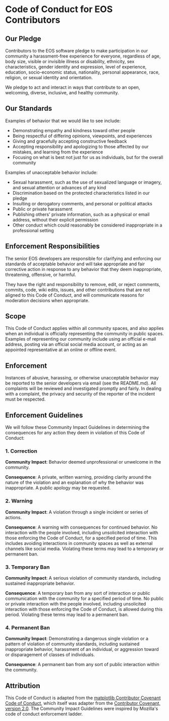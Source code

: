 # Code of Conduct for EOS Contributors

## Our Pledge

Contributors to the EOS software pledge to make participation in our community a harassment-free experience for everyone, regardless of age, body size, visible or invisible illness or disability, ethnicity, sex characteristics, gender identity and expression, level of experience, education, socio-economic status, nationality, personal appearance, race, religion, or sexual identity and orientation.

We pledge to act and interact in ways that contribute to an open, welcoming, diverse, inclusive, and healthy community.

## Our Standards

Examples of behavior that we would like to see include:

- Demonstrating empathy and kindness toward other people
- Being respectful of differing opinions, viewpoints, and experiences
- Giving and gracefully accepting constructive feedback
- Accepting responsibility and apologizing to those affected by our mistakes, and learning from the experience
- Focusing on what is best not just for us as individuals, but for the overall community

Examples of unacceptable behavior include:

- Sexual harassment, such as the use of sexualized language or imagery, and sexual attention or advances of any kind
- Discrimination based on the protected characteristics listed in our pledge
- Insulting or derogatory comments, and personal or political attacks
- Public or private harassment
- Publishing others' private information, such as a physical or email address, without their explicit permission
- Other conduct which could reasonably be considered inappropriate in a professional setting

## Enforcement Responsibilities

The senior EOS developers are responsible for clarifying and enforcing our standards of acceptable behavior and will take appropriate and fair corrective action in response to any behavior that they deem inappropriate, threatening, offensive, or harmful.

They have the right and responsibility to remove, edit, or reject comments, commits, code, wiki edits, issues, and other contributions that are not aligned to this Code of Conduct, and will communicate reasons for moderation decisions when appropriate.

## Scope

This Code of Conduct applies within all community spaces, and also applies when an individual is officially representing the community in public spaces. Examples of representing our community include using an official e-mail address, posting via an official social media account, or acting as an appointed representative at an online or offline event.

## Enforcement

Instances of abusive, harassing, or otherwise unacceptable behavior may be reported to the senior developers via email (see the README.md). All complaints will be reviewed and investigated promptly and fairly. In dealing with a complaint, the privacy and security of the reporter of the incident must be respected.

## Enforcement Guidelines

We will follow these Community Impact Guidelines in determining the consequences for any action they deem in violation of this Code of Conduct:

### 1. Correction

**Community Impact**: Behavior deemed unprofessional or unwelcome in the community.

**Consequence**: A private, written warning, providing clarity around the nature of the violation and an explanation of why the behavior was inappropriate. A public apology may be requested.

### 2. Warning

**Community Impact**: A violation through a single incident or series of actions.

**Consequence**: A warning with consequences for continued behavior. No interaction with the people involved, including unsolicited interaction with those enforcing the Code of Conduct, for a specified period of time. This includes avoiding interactions in community spaces as well as external channels like social media. Violating these terms may lead to a temporary or permanent ban.

### 3. Temporary Ban

**Community Impact**: A serious violation of community standards, including sustained inappropriate behavior.

**Consequence**: A temporary ban from any sort of interaction or public communication with the community for a specified period of time. No public or private interaction with the people involved, including unsolicited interaction with those enforcing the Code of Conduct, is allowed during this period. Violating these terms may lead to a permanent ban.

### 4. Permanent Ban

**Community Impact**: Demonstrating a dangerous single violation or a pattern of violation of community standards, including sustained inappropriate behavior, harassment of an individual, or aggression toward or disparagement of classes of individuals.

**Consequence**: A permanent ban from any sort of public interaction within the community.

## Attribution

This Code of Conduct is adapted from the [matplotlib Contributor Covenant Code of Conduct](https://matplotlib.org/stable/project/code_of_conduct.html),
which itself was adapter from the [Contributor Covenant, version 2.0](https://www.contributor-covenant.org/version/2/0/code_of_conduct.html).
The Community Impact Guidelines were inspired by Mozilla's code of conduct enforcement ladder.

